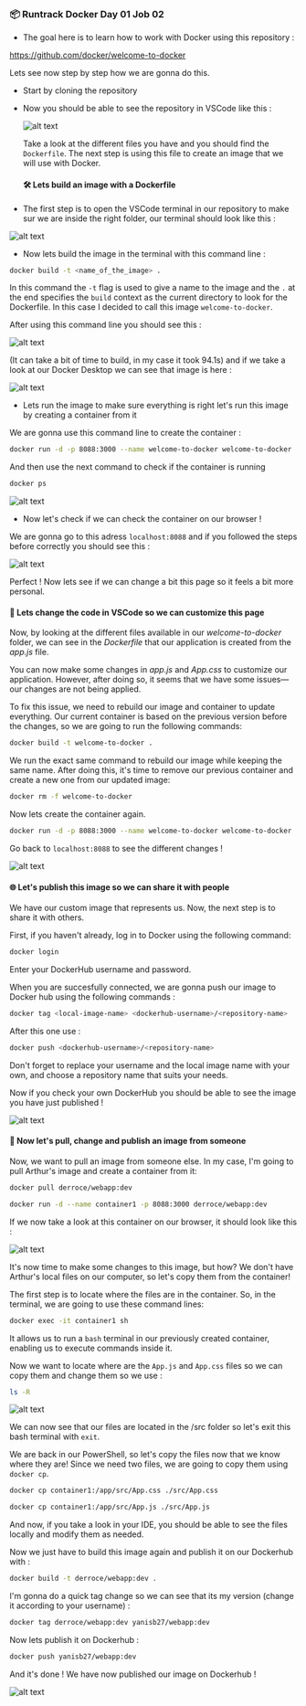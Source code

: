 ### 📦 Runtrack Docker Day 01 Job 02

* The goal here is to learn how to work with Docker using this repository :
  
https://github.com/docker/welcome-to-docker

Lets see now step by step how we are gonna do this.

* Start by cloning the repository
  
* Now you should be able to see the repository in VSCode like this :
  
  ![alt text](images/vscode-screen1.png)

  Take a look at the different files you have and you should find the `Dockerfile`. The next step is using this file to create an image that we will use with Docker.

  #### 🛠️ Lets build an image with a Dockerfile

* The first step is to open the VSCode terminal in our repository to make sur we are inside the right folder, our terminal should look like this : 

![alt text](images/vscode-terminal1.png)

* Now lets build the image in the terminal with this command line :

```sh
docker build -t <name_of_the_image> .
```

In this command the `-t` flag is used to give a name to the image and the `.` at the end specifies the `build` context as the current directory to look for the Dockerfile. In this case I decided to call this image `welcome-to-docker`.

After using this command line you should see this : 

![alt text](images/vscode-terminal-finished.png)

(It can take a bit of time to build, in my case it took 94.1s) and if we take a look at our Docker Desktop we can see that image is here :

![alt text](images/docker-screen1.png)


* Lets run the image to make sure everything is right let's run this image by creating a container from it

We are gonna use this command line to create the container :

```sh
docker run -d -p 8088:3000 --name welcome-to-docker welcome-to-docker
```
And then use the next command to check if the container is running

```sh
docker ps
```

![alt text](images/vscode-terminal-container.png)


* Now let's check if we can check the container on our browser ! 

We are gonna go to this adress `localhost:8088` and if you followed the steps before correctly you should see this : 

![alt text](images/chrome-container.png)

Perfect ! Now lets see if we can change a bit this page so it feels a bit more personal.


#### 🎨 Lets change the code in VSCode so we can customize this page

Now, by looking at the different files available in our _welcome-to-docker_ folder, we can see in the _Dockerfile_ that our application is created from the _app.js_ file.

You can now make some changes in _app.js_ and _App.css_ to customize our application. However, after doing so, it seems that we have some issues—our changes are not being applied.

To fix this issue, we need to rebuild our image and container to update everything. Our current container is based on the previous version before the changes, so we are going to run the following commands:

```sh
docker build -t welcome-to-docker .
```

We run the exact same command to rebuild our image while keeping the same name. After doing this, it's time to remove our previous container and create a new one from our updated image:

```sh
docker rm -f welcome-to-docker
```

Now lets create the container again.

```sh
docker run -d -p 8088:3000 --name welcome-to-docker welcome-to-docker
```

Go back to `localhost:8088` to see the different changes ! 

![alt text](images/chrome-container2.png)


#### 🌐 Let's publish this image so we can share it with people

We have our custom image that represents us. Now, the next step is to share it with others.

First, if you haven't already, log in to Docker using the following command:

```sh
docker login
```

Enter your DockerHub username and password.

When you are succesfully connected, we are gonna push our image to Docker hub using the following commands : 

```sh
docker tag <local-image-name> <dockerhub-username>/<repository-name>
```

After this one use : 

```sh
docker push <dockerhub-username>/<repository-name>
```

Don't forget to replace your username and the local image name with your own, and choose a repository name that suits your needs.

Now if you check your own DockerHub you should be able to see the image you have just published ! 

![alt text](images/dockerhub-screen1.png)

#### 🤝 Now let's pull, change and publish an image from someone

Now, we want to pull an image from someone else. In my case, I'm going to pull Arthur's image and create a container from it:

```sh
docker pull derroce/webapp:dev
```
```sh
docker run -d --name container1 -p 8088:3000 derroce/webapp:dev
```

If we now take a look at this container on our browser, it should look like this :

![alt text](images/chrome-arthur.png)

It's now time to make some changes to this image, but how? We don't have Arthur's local files on our computer, so let's copy them from the container!

The first step is to locate where the files are in the container. So, in the terminal, we are going to use these command lines:

```sh
docker exec -it container1 sh
```

It allows us to run a `bash` terminal in our previously created container, enabling us to execute commands inside it.

Now we want to locate where are the `App.js` and `App.css` files so we can copy them and change them so we use : 

```sh
ls -R
```


![alt text](images/container-bash.png)

We can now see that our files are located in the /src folder so let's exit this bash terminal with `exit`.

We are back in our PowerShell, so let's copy the files now that we know where they are! Since we need two files, we are going to copy them using `docker cp`.

```sh
docker cp container1:/app/src/App.css ./src/App.css
```

```sh
docker cp container1:/app/src/App.js ./src/App.js
```

And now, if you take a look in your IDE, you should be able to see the files locally and modify them as needed.

Now we just have to build this image again and publish it on our Dockerhub with : 

```sh
docker build -t derroce/webapp:dev .
```

I'm gonna do a quick tag change so we can see that its my version (change it according to your username) : 

```sh
docker tag derroce/webapp:dev yanisb27/webapp:dev
```

Now lets publish it on Dockerhub : 

```sh
docker push yanisb27/webapp:dev
```

And it's done ! We have now published our image on Dockerhub ! 

![alt text](images/dockerhub-screen2.png)








